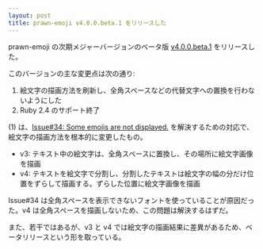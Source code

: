 ```yaml
---
layout: post
title: prawn-emoji v4.0.0.beta.1 をリリースした
---
```


prawn-emoji の次期メジャーバージョンのベータ版 [v4.0.0.beta.1](https://github.com/hidakatsuya/prawn-emoji/blob/v4.0.0.beta.1/CHANGELOG.md#400beta1) をリリースした。

このバージョンの主な変更点は次の通り:

1. 絵文字の描画方法を刷新し、全角スペースなどの代替文字への置換を行わないようにした
2. Ruby 2.4 のサポート終了

(1) は、[Issue#34: Some emojis are not displayed.](https://github.com/hidakatsuya/prawn-emoji/issues/34) を解決するための対応で、
絵文字の描画方法を根本的に変更したもの。

- v3: テキスト中の絵文字は、全角スペースに置換し、その場所に絵文字画像を描画
- v4: テキストを絵文字で分割し、分割したテキストは絵文字の幅の分だけ位置をずらして描画する。ずらした位置に絵文字画像を描画

Issue#34 は全角スペースを表示できないフォントを使っていることが原因だった。v4 は全角スペースを描画しないため、この問題は解決するはずだ。

また、若干ではあるが、v3 と v4 では絵文字の描画結果に差異があるため、ベータリリースという形を取っている。
